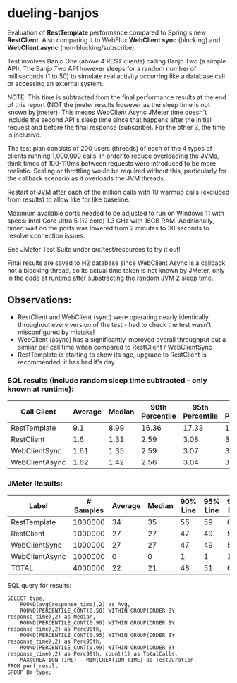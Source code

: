 # dueling-banjos

Evaluation of **RestTemplate** performance compared to Spring's new **RestClient**.  Also comparing it to WebFlux **WebClient sync** (blocking) and **WebClient async** (non-blocking/subscribe).

Test involves Banjo One (above 4 REST clients) calling Banjo Two (a simple API).  The Banjo Two API however sleeps for a random number of milliseconds (1 to 50) to simulate real activity occurring like a database call or accessing an external system.  

NOTE: This time is subtracted from the final performance results at the end of this report (NOT the jmeter results however as the sleep time is not known by jmeter).  This means WebClient Async JMeter time doesn't include the second API's sleep time since that happens after the initial request and before the final response (subscribe).  For the other 3, the time is inclusive.

The test plan consists of 200 users (threads) of each of the 4 types of clients running 1,000,000 calls.  In order to reduce overloading the JVMs, think times of 100-110ms between requests were introduced to be more realistic.  Scaling or throttling would be required without this, particularly for the callback scenario as it overloads the JVM threads.

Restart of JVM after each of the million calls with 10 warmup calls (excluded from results) to allow like for like baseline.

Maximum available ports needed to be adjusted to run on Windows 11 with specs: Intel Core Ultra 5 (12 core) 1.3 GHz with 16GB RAM.  Additionally, timed wait on the ports was lowered from 2 minutes to 30 seconds to resolve connection issues.

See JMeter Test Suite under src/test/resources to try it out!

Final results are saved to H2 database since WebClient Async is a callback not a blocking thread, so its actual time taken is not known by JMeter, only in the code at runtime after substracting the random JVM 2 sleep time.

## Observations:

- RestClient and WebClient (sync) were operating nearly identically throughout every version of the test - had to check the test wasn't misconfigured by mistake!
- WebClient (async) has a significantly improved overall throughput but a similar per call time when compared to RestClient / WebClientSync
- RestTemplate is starting to show its age, upgrade to RestClient is recommended, it has had it's day

### SQL results (include random sleep time subtracted - only known at runtime):

| Call Client    | Average | Median | 90th Percentile | 95th Percentile | 99th Percentile | Total Calls | Test Duration |
|----------------|---------|--------|-----------------|-----------------|-----------------|-------------|---------------|
| RestTemplate   | 9.1     | 8.99   | 16.36           | 17.33           | 18.92           | 1,000,000   | 12:40.528464  |
| RestClient     | 1.6     | 1.31   | 2.59            | 3.08            | 3.87            | 1,000,000   | 11:33.803078  |
| WebClientSync  | 1.61    | 1.35   | 2.59            | 3.07            | 3.93            | 1,000,000   | 11:33.711818  |
| WebClientAsync | 1.62    | 1.42   | 2.56            | 3.04            | 3.91            | 1,000,000   | 09:19.613708  |

### JMeter Results:

| Label          | # Samples | Average | Median | 90% Line | 95% Line | 99% Line | Min | Max | Error % | Throughput | Received KB/sec | Sent KB/sec |
|----------------|-----------|---------|--------|----------|----------|----------|-----|-----|---------|------------|-----------------|-------------|
| RestTemplate   | 1000000   | 34      | 35     | 55       | 59       | 64       | 2   | 83  | 0.00%   | 1314.80856 | 251.46          | 165.64      |
| RestClient     | 1000000   | 27      | 27     | 47       | 49       | 51       | 1   | 76  | 0.00%   | 1441.242   | 276.26          | 178.75      |
| WebClientSync  | 1000000   | 27      | 27     | 47       | 49       | 51       | 1   | 71  | 0.00%   | 1441.37911 | 280.52          | 182.99      |
| WebClientAsync | 1000000   | 0       | 0      | 1        | 1        | 1        | 0   | 23  | 0.00%   | 1787.00029 | 325.83          | 228.61      |
| TOTAL          | 4000000   | 22      | 21     | 48       | 51       | 60       | 0   | 83  | 0.00%   | 1308.72194 | 248.62          | 165.19      |

SQL query for results:

```
SELECT type, 
    ROUND(avg(response_time),2) as Avg, 
    ROUND(PERCENTILE_CONT(0.50) WITHIN GROUP(ORDER BY response_time),2) as Median,
    ROUND(PERCENTILE_CONT(0.90) WITHIN GROUP(ORDER BY response_time),2) as Perc90th,  
    ROUND(PERCENTILE_CONT(0.95) WITHIN GROUP(ORDER BY response_time),2) as Perc95th, 
    ROUND(PERCENTILE_CONT(0.99) WITHIN GROUP(ORDER BY response_time),2) as Perc99th, count(1) as TotalCalls,
    MAX(CREATION_TIME) - MIN(CREATION_TIME) as TestDuration
FROM perf_result 
GROUP BY type;
```
   
